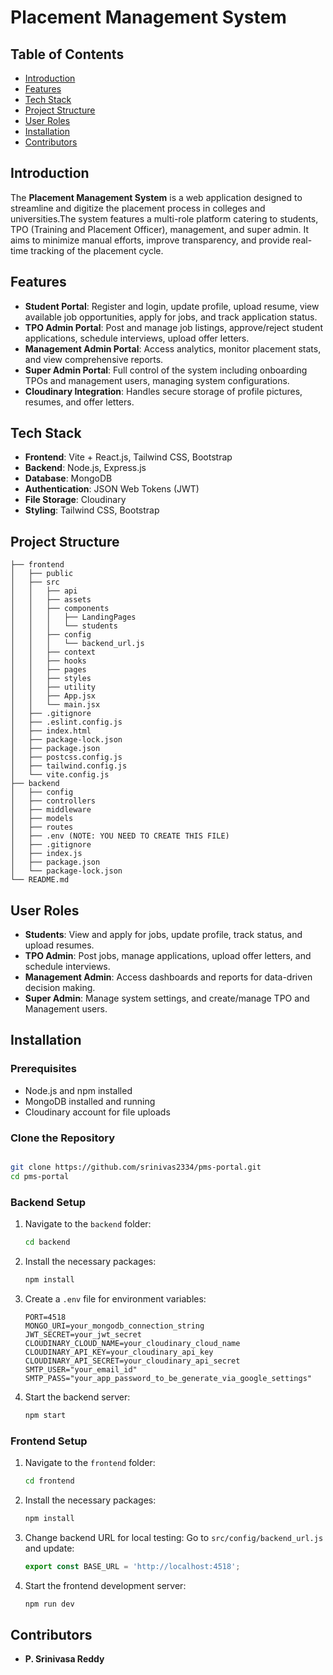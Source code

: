 # Placement Management System

## Table of Contents
- [Introduction](#introduction)
- [Features](#features)
- [Tech Stack](#tech-stack)
- [Project Structure](#project-structure)
- [User Roles](#user-roles)
- [Installation](#installation)
- [Contributors](#contributors)

## Introduction
The **Placement Management System** is a web application designed to streamline and digitize the placement process in colleges and universities.The system features a multi-role platform catering to students, TPO (Training and Placement Officer), management, and super admin. It aims to minimize manual efforts, improve transparency, and provide real-time tracking of the placement cycle.

## Features
- **Student Portal**: Register and login, update profile, upload resume, view available job opportunities, apply for jobs, and track application status.
- **TPO Admin Portal**: Post and manage job listings, approve/reject student applications, schedule interviews, upload offer letters.
- **Management Admin Portal**: Access analytics, monitor placement stats, and view comprehensive reports.
- **Super Admin Portal**: Full control of the system including onboarding TPOs and management users, managing system configurations.
- **Cloudinary Integration**: Handles secure storage of profile pictures, resumes, and offer letters.

## Tech Stack
- **Frontend**: Vite + React.js, Tailwind CSS, Bootstrap
- **Backend**: Node.js, Express.js
- **Database**: MongoDB
- **Authentication**: JSON Web Tokens (JWT)
- **File Storage**: Cloudinary
- **Styling**: Tailwind CSS, Bootstrap

## Project Structure
```plaintext
├── frontend
│   ├── public
│   ├── src
│   │   ├── api
│   │   ├── assets
│   │   ├── components
│   │   │   ├── LandingPages
│   │   │   └── students
│   │   ├── config
│   │   │   └── backend_url.js      
│   │   ├── context
│   │   ├── hooks
│   │   ├── pages
│   │   ├── styles
│   │   ├── utility
│   │   ├── App.jsx
│   │   └── main.jsx
│   ├── .gitignore
│   ├── .eslint.config.js
│   ├── index.html
│   ├── package-lock.json
│   ├── package.json
│   ├── postcss.config.js
│   ├── tailwind.config.js
│   └── vite.config.js
├── backend
│   ├── config
│   ├── controllers
│   ├── middleware
│   ├── models
│   ├── routes
│   ├── .env (NOTE: YOU NEED TO CREATE THIS FILE)
│   ├── .gitignore
│   ├── index.js
│   ├── package.json
│   └── package-lock.json
└── README.md
```

## User Roles
- **Students**: View and apply for jobs, update profile, track status, and upload resumes.
- **TPO Admin**: Post jobs, manage applications, upload offer letters, and schedule interviews.
- **Management Admin**: Access dashboards and reports for data-driven decision making.
- **Super Admin**: Manage system settings, and create/manage TPO and Management users.

## Installation

### Prerequisites
- Node.js and npm installed
- MongoDB installed and running
- Cloudinary account for file uploads

### Clone the Repository
```bash

git clone https://github.com/srinivas2334/pms-portal.git
cd pms-portal
```

### Backend Setup
1. Navigate to the `backend` folder:
   ```bash
   cd backend
   ```
2. Install the necessary packages:
   ```bash
   npm install
   ```
3. Create a `.env` file for environment variables:
   ```env
   PORT=4518
   MONGO_URI=your_mongodb_connection_string
   JWT_SECRET=your_jwt_secret
   CLOUDINARY_CLOUD_NAME=your_cloudinary_cloud_name
   CLOUDINARY_API_KEY=your_cloudinary_api_key
   CLOUDINARY_API_SECRET=your_cloudinary_api_secret
   SMTP_USER="your_email_id"
   SMTP_PASS="your_app_password_to_be_generate_via_google_settings"
   ```
4. Start the backend server:
   ```bash
   npm start
   ```

### Frontend Setup
1. Navigate to the `frontend` folder:
   ```bash
   cd frontend
   ```
2. Install the necessary packages:
   ```bash
   npm install
   ```
3. Change backend URL for local testing:
   Go to `src/config/backend_url.js` and update:
   ```js
   export const BASE_URL = 'http://localhost:4518';
   ```
4. Start the frontend development server:
   ```bash
   npm run dev
   ```

 ## Contributors
 
- **P. Srinivasa Reddy**

